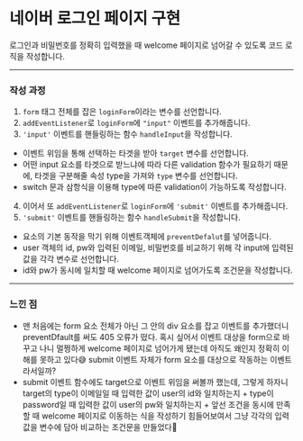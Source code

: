 # 네이버 로그인 페이지 구현

로그인과 비밀번호를 정확히 입력했을 때 welcome 페이지로 넘어갈 수 있도록 코드 로직을 작성합니다.


---
### 작성 과정

1. `form` 태그 전체를 잡은 `loginForm`이라는 변수를 선언합니다.
2. `addEventListener`로 `loginForm`에 `"input"` 이벤트를 추가해줍니다.
3. `'input'` 이벤트를 핸들링하는 함수 `handleInput`을 작성합니다.
  - 이벤트 위임을 통해 선택하는 타겟을 받아 `target` 변수를 선언합니다.
  - 어떤 input 요소를 타겟으로 받느냐에 따라 다른 validation 함수가 필요하기 때문에, 타겟을 구분해줄 속성 type을 가져와 `type` 변수를 선언합니다.
  - switch 문과 삼항식을 이용해 type에 따른 validation이 가능하도록 작성합니다.
4. 이어서 또 `addEventListener`로 `loginForm`에 `'submit'` 이벤트를 추가해줍니다.
5. `'submit'` 이벤트를 핸들링하는 함수 `handleSubmit`을 작성합니다.
  - 요소의 기본 동작을 막기 위해 이벤트객체에 `preventDefalut`를 넣어줍니다.
  - user 객체의 id, pw와 입력된 이메일, 비밀번호를 비교하기 위해 각 input에 입력된 값을 각각 변수로 선언합니다.
  - id와 pw가 동시에 일치할 때 welcome 페이지로 넘어가도록 조건문을 작성합니다.


---
### 느낀 점
- 맨 처음에는 form 요소 전체가 아닌 그 안의 div 요소를 잡고 이벤트를 추가했더니 preventDfault를 써도 405 오류가 떴다. 혹시 싶어서 이벤트 대상을 form으로 바꾸고 나니 멀쩡하게 welcome 페이지로 넘어가게 됐는데 아직도 왜인지 정확히 이해를 못하고 있다😅 submit 이벤트 자체가 form 요소를 대상으로 작동하는 이벤트라서일까?
- submit 이벤트 함수에도 target으로 이벤트 위임을 써볼까 했는데, 그렇게 하자니 target의 type이 이메일일 때 입력한 값이 user의 id와 일치하는지 + type이 password일 때 입력한 값이 user의 pw와 일치하는지 + 앞선 조건을 동시에 만족할 때 welcome 페이지로 이동하는 식을 작성하기 힘들어보여서 그냥 각각의 입력값을 변수에 담아 비교하는 조건문을 만들었다🥹







